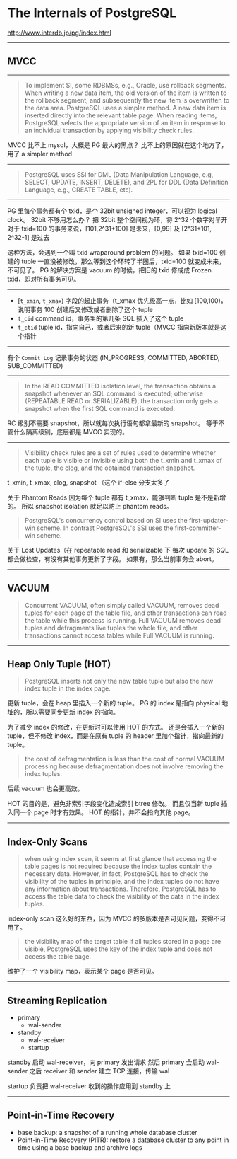# The Internals of PostgreSQL

http://www.interdb.jp/pg/index.html

---

## MVCC

---

> To implement SI, some RDBMSs, e.g., Oracle, use rollback segments.
> When writing a new data item, the old version of the item is written to the
> rollback segment, and subsequently the new item is overwritten to the data area.
> PostgreSQL uses a simpler method.
> A new data item is inserted directly into the relevant table page. When reading
> items, PostgreSQL selects the appropriate version of an item in response to an
> individual transaction by applying visibility check rules.

MVCC 比不上 mysql，大概是 PG 最大的黑点？
比不上的原因就在这个地方了，用了 a simpler method

---

> PostgreSQL uses SSI for DML (Data Manipulation Language, e.g, SELECT, UPDATE, INSERT, DELETE),
> and 2PL for DDL (Data Definition Language, e.g., CREATE TABLE, etc).

---

PG 里每个事务都有个 txid，是个 32bit unsigned integer，可以视为 logical clock。
32bit 不够用怎么办？
把 32bit 整个空间视为环，将 2^32 个数字对半开
对于 txid=100 的事务来说，[101,2^31+100] 是未来，[0,99] 及 [2^31+101, 2^32-1] 是过去

这种方法，会遇到一个叫 txid wraparound problem 的问题。
如果 txid=100 创建的 tuple 一直没被修改，那么等到这个环转了半圈后，txid=100 就变成未来，不可见了。
PG 的解决方案是 vacuum 的时候，把旧的 txid 修成成 Frozen txid，即对所有事务可见。

---

- [`t_xmin`, `t_xmax`) 字段的起止事务（t_xmax 优先级高一点，比如 [100,100)，说明事务 100 创建后又修改或者删除了这个 tuple
- `t_cid` command id，事务里的第几条 SQL 插入了这个 tuple
- `t_ctid` tuple id，指向自己，或者后来的新 tuple（MVCC 指向新版本就是这个指针

---

有个 `Commit Log` 记录事务的状态 (IN_PROGRESS, COMMITTED, ABORTED, SUB_COMMITTED)

---

> In the READ COMMITTED isolation level, the transaction obtains a snapshot
> whenever an SQL command is executed;
> otherwise (REPEATABLE READ or SERIALIZABLE), the transaction only gets a
> snapshot when the first SQL command is executed.

RC 级别不需要 snapshot，所以就每次执行语句都拿最新的 snapshot。
等于不管什么隔离级别，底层都是 MVCC 实现的。

---

> Visibility check rules are a set of rules used to determine whether each tuple
> is visible or invisible using both the t_xmin and t_xmax of the tuple, the
> clog, and the obtained transaction snapshot.

t_xmin, t_xmax, clog, snapshot （这个 if-else 分支太多了

关于 Phantom Reads
因为每个 tuple 都有 t_xmax，能够判断 tuple 是不是新增的。
所以 snapshot isolation 就足以防止 phantom reads。

> PostgreSQL's concurrency control based on SI uses the first-updater-win scheme.
> In contrast PostgreSQL's SSI uses the first-committer-win scheme.

关于 Lost Updates（在 repeatable read 和 serializable 下
每次 update 的 SQL 都会做检查，有没有其他事务更新了字段。
如果有，那么当前事务会 abort。

---

## VACUUM

> Concurrent VACUUM, often simply called VACUUM, removes dead tuples for each
> page of the table file, and other transactions can read the table while this
> process is running.
> Full VACUUM removes dead tuples and defragments live tuples the whole file,
> and other transactions cannot access tables while Full VACUUM is running.

---

## Heap Only Tuple (HOT)

> PostgreSQL inserts not only the new table tuple but also the new index tuple
> in the index page.

更新 tuple，会在 heap 里插入一个新的 tuple。
PG 的 index 是指向 physical 地址的，所以需要同步更新 index 的指向。

为了减少 index 的修改，在更新时可以使用 HOT 的方式。
还是会插入一个新的 tuple，但不修改 index，而是在原有 tuple 的 header 里加个指针，指向最新的 tuple。

> the cost of defragmentation is less than the cost of normal VACUUM processing
> because defragmentation does not involve removing the index tuples.

后续 vacuum 也会更高效。

HOT 的目的是，避免非索引字段变化造成索引 btree 修改。
而且仅当新 tuple 插入同一个 page 时才有效果。
HOT 的指针，并不会指向其他 page。

---

## Index-Only Scans

> when using index scan, it seems at first glance that accessing the table pages
> is not required because the index tuples contain the necessary data.
> However, in fact, PostgreSQL has to check the visibility of the tuples in
> principle, and the index tuples do not have any information about transactions.
> Therefore, PostgreSQL has to access the table data to check the visibility of
> the data in the index tuples.

index-only scan 这么好的东西，因为 MVCC 的多版本是否可见问题，变得不可用了。

> the visibility map of the target table
> If all tuples stored in a page are visible, PostgreSQL uses the key of the
> index tuple and does not access the table page.

维护了一个 visibility map，表示某个 page 是否可见。

---

## Streaming Replication

- primary
    - wal-sender
- standby
    - wal-receiver
    - startup

standby 启动 wal-receiver，向 primary 发出请求
然后 primary 会启动 wal-sender
之后 receiver 和 sender 建立 TCP 连接，传输 wal

startup 负责把 wal-receiver 收到的操作应用到 standby 上

---

## Point-in-Time Recovery

- base backup: a snapshot of a running whole database cluster
- Point-in-Time Recovery (PITR): restore a database cluster to any point in time using a base backup and archive logs
